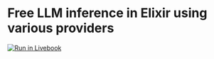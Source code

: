 # Free LLM inference in Elixir using various providers
[![Run in Livebook](https://livebook.dev/badge/v1/blue.svg)](https://livebook.dev/run?url=https%3A%2F%2Fgithub.com%2Fpreciz%2Ffree_llm_inference%2Fblob%2Fmain%2Ffree_llm_inference.livemd)
